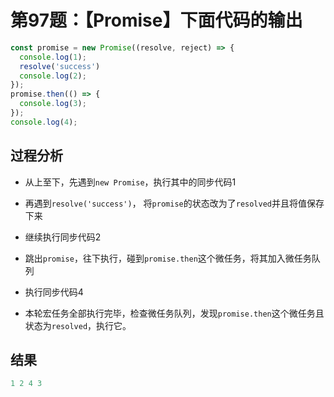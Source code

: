 # 第97题：【Promise】下面代码的输出

```js
const promise = new Promise((resolve, reject) => {
  console.log(1);
  resolve('success')
  console.log(2);
});
promise.then(() => {
  console.log(3);
});
console.log(4);
```

## 过程分析

* 从上至下，先遇到`new Promise`，执行其中的同步代码1

* 再遇到`resolve('success')`， 将`promise`的状态改为了`resolved`并且将值保存下来

* 继续执行同步代码2

* 跳出`promise`，往下执行，碰到`promise.then`这个微任务，将其加入微任务队列

* 执行同步代码4

* 本轮宏任务全部执行完毕，检查微任务队列，发现`promise.then`这个微任务且状态为`resolved`，执行它。

## 结果

```js
1 2 4 3
```